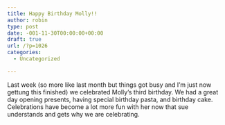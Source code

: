 ```yaml
---
title: Happy Birthday Molly!!
author: robin
type: post
date: -001-11-30T00:00:00+00:00
draft: true
url: /?p=1026
categories:
  - Uncategorized

---
```

Last week (so more like last month but things got busy and I&#8217;m just now gettung this finished) we celebrated Molly&#8217;s third birthday. We had a great day opening presents, having special birthday pasta, and birthday cake. Celebrations have become a lot more fun with her now that sue understands and gets why we are celebrating.